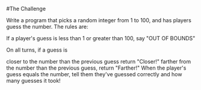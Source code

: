 #The Challenge

Write a program that picks a random integer from 1 to 100, and has players guess the number. The rules are:

If a player's guess is less than 1 or greater than 100, say "OUT OF BOUNDS"

On all turns, if a guess is

closer to the number than the previous guess return "Closer!"
farther from the number than the previous guess, return "Farther!"
When the player's guess equals the number, tell them they've guessed correctly and how many guesses it took!
